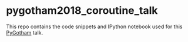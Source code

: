 # pygotham2018_coroutine_talk
This repo contains the code snippets and IPython notebook used for this [PyGotham](https://bit.ly/2zhikMH) talk.
